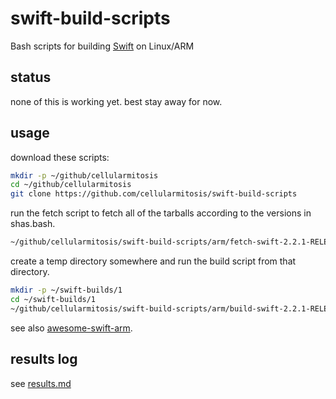 # swift-build-scripts
Bash scripts for building [Swift](https://github.com/apple/swift) on Linux/ARM

## status

none of this is working yet.  best stay away for now.

## usage

download these scripts:

```bash
mkdir -p ~/github/cellularmitosis
cd ~/github/cellularmitosis
git clone https://github.com/cellularmitosis/swift-build-scripts
```

run the fetch script to fetch all of the tarballs according to the versions in shas.bash.

```bash
~/github/cellularmitosis/swift-build-scripts/arm/fetch-swift-2.2.1-RELEASE.sh
```

create a temp directory somewhere and run the build script from that directory.

```bash
mkdir -p ~/swift-builds/1
cd ~/swift-builds/1
~/github/cellularmitosis/swift-build-scripts/arm/build-swift-2.2.1-RELEASE.sh 2>&1 | tee log.txt
```

see also [awesome-swift-arm](https://github.com/cellularmitosis/awesome-swift-arm).

## results log

see [results.md](/results.md)
